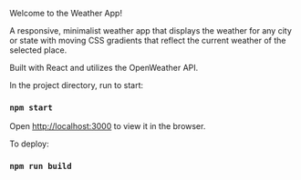 Welcome to the Weather App!

A responsive, minimalist weather app that displays the weather for any city or state with moving CSS gradients that reflect the current weather of the selected place. 

Built with React and utilizes the OpenWeather API. 



In the project directory, run to start:

### `npm start`

Open [http://localhost:3000](http://localhost:3000) to view it in the browser.


To deploy: 

### `npm run build`
